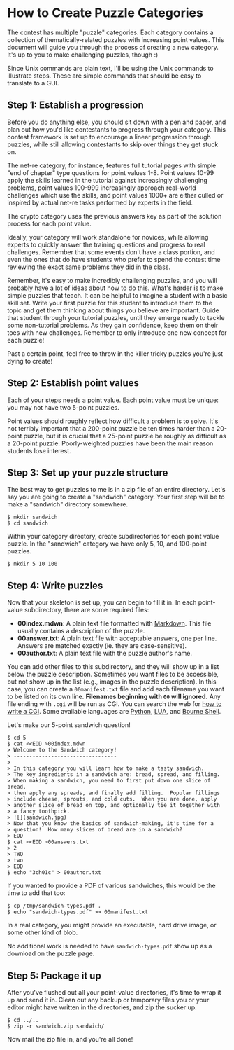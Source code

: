 How to Create Puzzle Categories
===============================

The contest has multiple "puzzle" categories.  Each category contains a
collection of thematically-related puzzles with increasing point
values.  This document will guide you through the process of creating a
new category.  It's up to you to make challenging puzzles, though :)

Since Unix commands are plain text, I'll be using the Unix commands to
illustrate steps.  These are simple commands that should be easy to
translate to a GUI.

Step 1: Establish a progression
-------------------------------

Before you do anything else, you should sit down with a pen and paper,
and plan out how you'd like contestants to progress through your
category.  This contest framework is set up to encourage a linear
progression through puzzles, while still allowing contestants to skip
over things they get stuck on.

The net-re category, for instance, features full tutorial pages with
simple "end of chapter" type questions for point values 1-8.  Point
values 10-99 apply the skills learned in the tutorial against
increasingly challenging problems, point values 100-999 increasingly
approach real-world challenges which use the skills, and point values
1000+ are either culled or inspired by actual net-re tasks performed by
experts in the field.

The crypto category uses the previous answers key as part of the
solution process for each point value.

Ideally, your category will work standalone for novices, while allowing
experts to quickly answer the training questions and progress to real
challenges.  Remember that some events don't have a class portion, and
even the ones that do have students who prefer to spend the contest time
reviewing the exact same problems they did in the class.

Remember, it's easy to make incredibly challenging puzzles, and you will
probably have a lot of ideas about how to do this.  What's harder is to
make simple puzzles that teach.  It can be helpful to imagine a student
with a basic skill set.  Write your first puzzle for this student to
introduce them to the topic and get them thinking about things you
believe are important.  Guide that student through your tutorial
puzzles, until they emerge ready to tackle some non-tutorial problems.
As they gain confidence, keep them on their toes with new challenges.
Remember to only introduce one new concept for each puzzle!

Past a certain point, feel free to throw in the killer tricky puzzles
you're just dying to create!

Step 2: Establish point values
------------------------------

Each of your steps needs a point value.  Each point value must be
unique: you may not have two 5-point puzzles.

Point values should roughly reflect how difficult a problem is to solve.
It's not terribly important that a 200-point puzzle be ten times harder
than a 20-point puzzle, but it is crucial that a 25-point puzzle be
roughly as difficult as a 20-point puzzle.  Poorly-weighted puzzles have
been the main reason students lose interest.

Step 3: Set up your puzzle structure
------------------------------------

The best way to get puzzles to me is in a zip file of an entire
directory.  Let's say you are going to create a "sandwich" category.
Your first step will be to make a "sandwich" directory somewhere.

    $ mkdir sandwich
    $ cd sandwich

Within your category directory, create subdirectories for each point
value puzzle.  In the "sandwich" category we have only 5, 10, and
100-point puzzles.

    $ mkdir 5 10 100

Step 4: Write puzzles
---------------------

Now that your skeleton is set up, you can begin to fill it in.  In each point-
value subdirectory, there are some required files:

* **00index.mdwn**: A plain text file formatted with [Markdown](http://daringfireball.net/projects/markdown/).  This file usually
contains a description of the puzzle.
* **00answer.txt**: A plain text file with acceptable answers, one per line.
Answers are matched exactly (ie. they are case-sensitive).
* **00author.txt**: A plain text file with the puzzle author's name.

You can add other files to this subdirectory, and they will show up in a list
below the puzzle description. Sometimes you want files to be accessible, but
not show up in the list (e.g., images in the puzzle description). In this case,
you can create a `00manifest.txt` file and add each filename you want to be
listed on its own line. **Filenames beginning with `00` will ignored.** Any
file ending with `.cgi` will be run as CGI. You can search the web for [how to
write a CGI](http://bfy.tw/4PXC). Some available languages are
[Python](http://python.org), [LUA](http://lua.org), and
[Bourne Shell](http://bfy.tw/4PXJ).

Let's make our 5-point sandwich question!

    $ cd 5
    $ cat <<EOD >00index.mdwn
    > Welcome to the Sandwich category!
    > ---------------------------------
    >
    > In this category you will learn how to make a tasty sandwich.
    > The key ingredients in a sandwich are: bread, spread, and filling.
    > When making a sandwich, you need to first put down one slice of bread,
    > then apply any spreads, and finally add filling.  Popular fillings
    > include cheese, sprouts, and cold cuts.  When you are done, apply
    > another slice of bread on top, and optionally tie it together with
    > a fancy toothpick.
    > ![](sandwich.jpg)
    > Now that you know the basics of sandwich-making, it's time for a
    > question!  How many slices of bread are in a sandwich?
    > EOD
    $ cat <<EOD >00answers.txt
    > 2
    > TWO
    > two
    > EOD
    $ echo "3ch01c" > 00author.txt

If you wanted to provide a PDF of various sandwiches, this would be the
time to add that too:

    $ cp /tmp/sandwich-types.pdf .
    $ echo "sandwich-types.pdf" >> 00manifest.txt

In a real category, you might provide an executable, hard drive image,
or some other kind of blob.

No additional work is needed to have `sandwich-types.pdf` show up as a
download on the puzzle page.

Step 5: Package it up
---------------------

After you've flushed out all your point-value directories, it's time to
wrap it up and send it in.  Clean out any backup or temporary files you
or your editor might have written in the directories, and zip the sucker
up.

    $ cd ../..
    $ zip -r sandwich.zip sandwich/

Now mail the zip file in, and you're all done!
